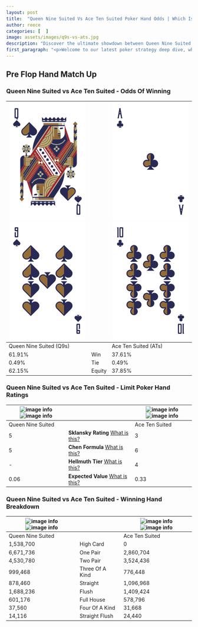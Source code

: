 ```yaml
---
layout: post
title:  "Queen Nine Suited Vs Ace Ten Suited Poker Hand Odds | Which Is The Better Hand In Poker? A Complete Guide"
author: reece
categories: [  ]
image: assets/images/q9s-vs-ats.jpg
description: "Discover the ultimate showdown between Queen Nine Suited and Ace Ten Suited in poker! Uncover the odds, strategies, and scenarios where one hand triumphs over the other. Get ready to up your poker game with this thrilling analysis."
first_paragraph: "<p>Welcome to our latest poker strategy deep dive, where we're pitting two distinct hands against each other in a high-stakes showdown: Queen Nine Suited vs Ace Ten Suited.</p><p>In the dynamic world of poker, every decision counts, and knowing which hand holds the upper hand is key to your success at the table.</p><p>In this article, we'll dissect these two hands, explore the scenarios where one dominates the other, and equip you with the knowledge to make strategic choices that can tip the odds in your favor.</p><p>Get ready to unravel the intriguing dynamics of these poker hands and elevate your game to new heights.</p>"
---
```




[comment]: # (sp0)

## Pre Flop Hand Match Up

<div class="table hand-ratings" markdown="1"> 



### Queen Nine Suited vs Ace Ten Suited - Odds Of Winning


    
| ![image info](assets/images/hand1/q.png) ![image info](assets/images/hand1/9.png) |  | ![image info](assets/images/hand2/a.png) ![image info](assets/images/hand2/t.png) |
| -------- | -------- | -------- |
| Queen Nine Suited (Q9s) |  | Ace Ten Suited (ATs) |
| 61.91% | Win | 37.61% |
| 0.49% | Tie | 0.49% |
| 62.15% | Equity | 37.85% |




[comment]: # (sp1)



### Queen Nine Suited vs Ace Ten Suited - Limit Poker Hand Ratings


    
| ![image info](https://www.riverpairs.com/assets/images/hand1/q.png) ![image info](https://www.riverpairs.com/assets/images/hand1/9.png) |  | ![image info](https://www.riverpairs.com/assets/images/hand2/a.png) ![image info](https://www.riverpairs.com/assets/images/hand2/t.png) |
| -------- | -------- | -------- |
| Queen Nine Suited |  | Ace Ten Suited |
| 5 | **Sklansky Rating** [What is this?](/sklansky-rating-explained) | 3 |
| 5 | **Chen Formula** [What is this?](/chen-formula-explained) | 6 |
| - | **Hellmuth Tier** [What is this?](/Hellmuth-tier-explained) | 4 |
| 0.06 | **Expected Value** [What is this?](/expected-value-explained) | 0.33 |




[comment]: # (sp2)



### Queen Nine Suited vs Ace Ten Suited - Winning Hand Breakdown


    
| ![image info](https://www.riverpairs.com/assets/images/hand1/q.png) ![image info](https://www.riverpairs.com/assets/images/hand1/9.png) |  | ![image info](https://www.riverpairs.com/assets/images/hand2/a.png) ![image info](https://www.riverpairs.com/assets/images/hand2/t.png) |
| -------- | -------- | -------- |
| Queen Nine Suited |  | Ace Ten Suited |
| 1,538,700 | High Card | 0 |
| 6,671,736 | One Pair | 2,860,704 |
| 4,530,780 | Two Pair | 3,524,436 |
| 999,468 | Three Of A Kind | 776,448 |
| 878,460 | Straight | 1,096,968 |
| 1,688,236 | Flush | 1,409,424 |
| 601,176 | Full House | 578,796 |
| 37,560 | Four Of A Kind | 31,668 |
| 14,116 | Straight Flush | 24,440 |




[comment]: # (sp3)



</div>

[comment]: # (sp4)



[comment]: # (sp5)

